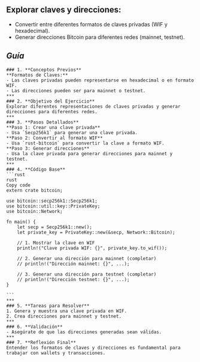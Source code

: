 ## **Explorar claves y direcciones:**

  - Convertir entre diferentes formatos de claves privadas (WIF y hexadecimal).
  - Generar direcciones Bitcoin para diferentes redes (mainnet, testnet).

  ## **_Guía_**

    ### 1. **Conceptos Previos**
    **Formatos de Claves:**
    - Las claves privadas pueden representarse en hexadecimal o en formato WIF.
    - Las direcciones pueden ser para mainnet o testnet.
    ***
    ### 2. **Objetivo del Ejercicio**
    Explorar diferentes representaciones de claves privadas y generar direcciones para diferentes redes.
    ***
    ### 3. **Pasos Detallados**
    **Paso 1: Crear una clave privada**
    - Usa `Secp256k1` para generar una clave privada.
    **Paso 2: Convertir al formato WIF**
    - Usa `rust-bitcoin` para convertir la clave a formato WIF.
    **Paso 3: Generar direcciones**
    - Usa la clave privada para generar direcciones para mainnet y testnet.
    ***
    ### 4. **Código Base**
    ```rust
    rust
    Copy code
    extern crate bitcoin;

    use bitcoin::secp256k1::Secp256k1;
    use bitcoin::util::key::PrivateKey;
    use bitcoin::Network;

    fn main() {
        let secp = Secp256k1::new();
        let private_key = PrivateKey::new(&secp, Network::Bitcoin);

        // 1. Mostrar la clave en WIF
        println!("Clave privada WIF: {}", private_key.to_wif());

        // 2. Generar una dirección para mainnet (completar)
        // println!("Dirección mainnet: {}", ...);

        // 3. Generar una dirección para testnet (completar)
        // println!("Dirección testnet: {}", ...);
    }

    ```
    ***
    ### 5. **Tareas para Resolver**
    1. Genera y muestra una clave privada en WIF.
    2. Crea direcciones para mainnet y testnet.
    ***
    ### 6. **Validación**
    - Asegúrate de que las direcciones generadas sean válidas.
    ***
    ### 7. **Reflexión Final**
    Entender los formatos de claves y direcciones es fundamental para trabajar con wallets y transacciones.
